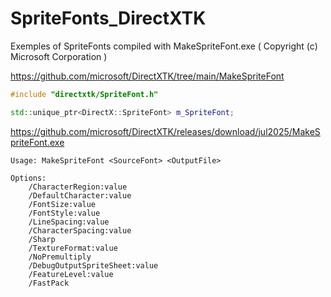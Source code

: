 # SpriteFonts_DirectXTK
Exemples of SpriteFonts compiled with MakeSpriteFont.exe ( Copyright (c) Microsoft Corporation )

https://github.com/microsoft/DirectXTK/tree/main/MakeSpriteFont

```cpp
#include "directxtk/SpriteFont.h"

std::unique_ptr<DirectX::SpriteFont> m_SpriteFont;
```

https://github.com/microsoft/DirectXTK/releases/download/jul2025/MakeSpriteFont.exe

```shell
Usage: MakeSpriteFont <SourceFont> <OutputFile>

Options:
    /CharacterRegion:value
    /DefaultCharacter:value
    /FontSize:value
    /FontStyle:value
    /LineSpacing:value
    /CharacterSpacing:value
    /Sharp
    /TextureFormat:value
    /NoPremultiply
    /DebugOutputSpriteSheet:value
    /FeatureLevel:value
    /FastPack
```

